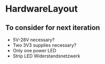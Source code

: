 # HardwareLayout

## To consider for next iteration
- 5V-28V necessary?
- Two 3V3 supplies necessary?
- Only one power LED
- Strip LED Widerstandsnetzwerk